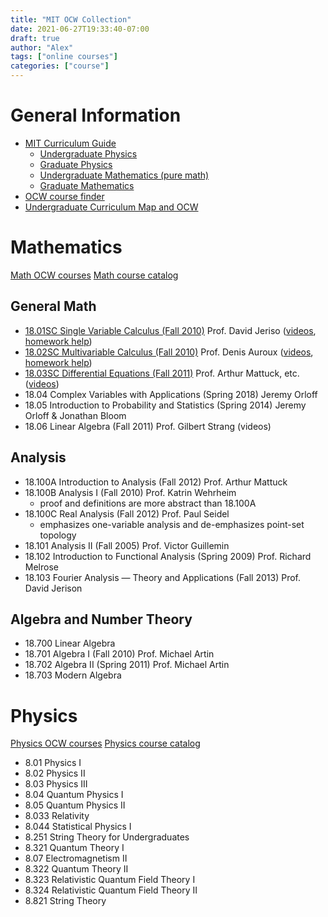 ```yaml
---
title: "MIT OCW Collection"
date: 2021-06-27T19:33:40-07:00
draft: true
author: "Alex"
tags: ["online courses"]
categories: ["course"]
---
```

# General Information
- [MIT Curriculum Guide](https://ocw.mit.edu/courses/mit-curriculum-guide)
    - [Undergraduate Physics](http://catalog.mit.edu/degree-charts/physics-course-8/)
    - [Graduate Physics](http://catalog.mit.edu/schools/science/physics/#graduatetext)
    - [Undergraduate Mathematics (pure math)](http://catalog.mit.edu/degree-charts/mathematics-course-18/#theoreticalmathematicstext)
    - [Graduate Mathematics](http://catalog.mit.edu/schools/science/mathematics/#graduatetext)
- [OCW course finder](https://ocw.mit.edu/courses/find-by-number/)
- [Undergraduate Curriculum Map and OCW](https://ocw.mit.edu/courses/mit-curriculum-guide/#map)


# Mathematics
[Math OCW courses](https://ocw.mit.edu/courses/mathematics/)
[Math course catalog](http://catalog.mit.edu/subjects/18/)


## General Math
- [18.01SC Single Variable Calculus (Fall 2010)](https://ocw.mit.edu/courses/mathematics/18-01sc-single-variable-calculus-fall-2010/index.htm) Prof. David Jeriso ([videos](https://www.youtube.com/playlist?list=PL590CCC2BC5AF3BC1), [homework help](https://www.youtube.com/playlist?list=PL21BCE50ABFF029F1))
- [18.02SC Multivariable Calculus (Fall 2010)](https://ocw.mit.edu/courses/mathematics/18-02sc-multivariable-calculus-fall-2010/) Prof. Denis Auroux ([videos](https://www.youtube.com/playlist?list=PL4C4C8A7D06566F38), [homework help](https://www.youtube.com/playlist?list=PLF07555F3CC669D01))
- [18.03SC Differential Equations (Fall 2011)](https://ocw.mit.edu/courses/mathematics/18-03sc-differential-equations-fall-2011/) Prof. Arthur Mattuck, etc. ([videos](https://www.youtube.com/playlist?list=PL64BDFBDA2AF24F7E))
- 18.04 Complex Variables with Applications (Spring 2018) Jeremy Orloff
- 18.05 Introduction to Probability and Statistics (Spring 2014) Jeremy Orloff & Jonathan Bloom
- 18.06 Linear Algebra (Fall 2011) Prof. Gilbert Strang (videos)

## Analysis
- 18.100A Introduction to Analysis (Fall 2012) Prof. Arthur Mattuck
- 18.100B Analysis I (Fall 2010) Prof. Katrin Wehrheim
    - proof and definitions are more abstract than 18.100A
- 18.100C Real Analysis (Fall 2012) Prof. Paul Seidel
    - emphasizes one-variable analysis and de-emphasizes point-set topology
- 18.101 Analysis II (Fall 2005) Prof. Victor Guillemin
- 18.102 Introduction to Functional Analysis (Spring 2009) Prof. Richard Melrose
- 18.103 Fourier Analysis — Theory and Applications (Fall 2013) Prof. David Jerison

## Algebra and Number Theory
- 18.700 Linear Algebra
- 18.701 Algebra I (Fall 2010) Prof. Michael Artin
- 18.702 Algebra II (Spring 2011) Prof. Michael Artin
- 18.703 Modern Algebra


# Physics
[Physics OCW courses](https://ocw.mit.edu/courses/physics/)
[Physics course catalog](http://catalog.mit.edu/subjects/8/)

- 8.01 Physics I
- 8.02 Physics II
- 8.03 Physics III
- 8.04 Quantum Physics I
- 8.05 Quantum Physics II
- 8.033 Relativity
- 8.044 Statistical Physics I
- 8.251 String Theory for Undergraduates
- 8.321 Quantum Theory I
- 8.07 Electromagnetism II
- 8.322 Quantum Theory II
- 8.323 Relativistic Quantum Field Theory I
- 8.324 Relativistic Quantum Field Theory II
- 8.821 String Theory
